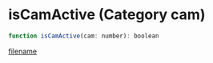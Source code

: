 # isCamActive (Category cam)

```js
function isCamActive(cam: number): boolean
```

[filename](isCamActive_m.md ':include')